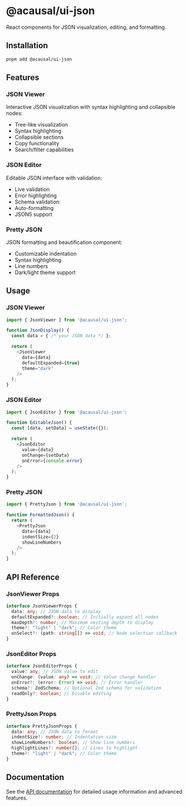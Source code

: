 # @acausal/ui-json

React components for JSON visualization, editing, and formatting.

## Installation

```bash
pnpm add @acausal/ui-json
```

## Features

### JSON Viewer

Interactive JSON visualization with syntax highlighting and collapsible nodes:

- Tree-like visualization
- Syntax highlighting
- Collapsible sections
- Copy functionality
- Search/filter capabilities

### JSON Editor

Editable JSON interface with validation:

- Live validation
- Error highlighting
- Schema validation
- Auto-formatting
- JSON5 support

### Pretty JSON

JSON formatting and beautification component:

- Customizable indentation
- Syntax highlighting
- Line numbers
- Dark/light theme support

## Usage

### JSON Viewer

```typescript
import { JsonViewer } from '@acausal/ui-json';

function JsonDisplay() {
  const data = { /* your JSON data */ };

  return (
    <JsonViewer
      data={data}
      defaultExpanded={true}
      theme="dark"
    />
  );
}
```

### JSON Editor

```typescript
import { JsonEditor } from '@acausal/ui-json';

function EditableJson() {
  const [data, setData] = useState({});

  return (
    <JsonEditor
      value={data}
      onChange={setData}
      onError={console.error}
    />
  );
}
```

### Pretty JSON

```typescript
import { PrettyJson } from '@acausal/ui-json';

function FormattedJson() {
  return (
    <PrettyJson
      data={data}
      indentSize={2}
      showLineNumbers
    />
  );
}
```

## API Reference

### JsonViewer Props

```typescript
interface JsonViewerProps {
  data: any; // JSON data to display
  defaultExpanded?: boolean; // Initially expand all nodes
  maxDepth?: number; // Maximum nesting depth to display
  theme?: "light" | "dark"; // Color theme
  onSelect?: (path: string[]) => void; // Node selection callback
}
```

### JsonEditor Props

```typescript
interface JsonEditorProps {
  value: any; // JSON value to edit
  onChange: (value: any) => void; // Value change handler
  onError?: (error: Error) => void; // Error handler
  schema?: ZodSchema; // Optional Zod schema for validation
  readOnly?: boolean; // Disable editing
}
```

### PrettyJson Props

```typescript
interface PrettyJsonProps {
  data: any; // JSON data to format
  indentSize?: number; // Indentation size
  showLineNumbers?: boolean; // Show line numbers
  highlightLines?: number[]; // Lines to highlight
  theme?: "light" | "dark"; // Color theme
}
```

## Documentation

See the [API documentation](./docs/api.md) for detailed usage information and advanced features.
